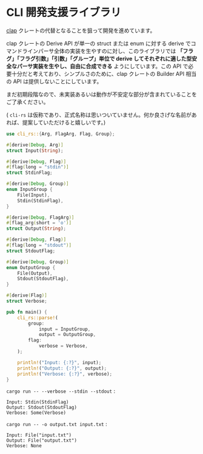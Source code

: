 # CLI 開発支援ライブラリ

[clap](https://crates.io/crates/clap) クレートの代替となることを狙って開発を進めています。

clap クレートの Derive API が単一の struct または enum に対する derive でコマンドラインパーサ全体の実装を生やすのに対し、このライブラリでは **「フラグ」「フラグ引数」「引数」「グループ」単位で derive してそれぞれに適した型安全なパーサ実装を生やし、自由に合成できる** ようにしています。この API で必要十分だと考えており、シンプルさのために、clap クレートの Builder API 相当の API は提供しないことにしています。

まだ初期段階なので、未実装あるいは動作が不安定な部分が含まれていることをご了承ください。

( ``cli-rs`` は仮称であり、正式名称は思いついていません。何か良さげな名前があれば、提案していただけると嬉しいです。)

```rust
use cli_rs::{Arg, FlagArg, Flag, Group};

#[derive(Debug, Arg)]
struct Input(String);

#[derive(Debug, Flag)]
#[flag(long = "stdin")]
struct StdinFlag;

#[derive(Debug, Group)]
enum InputGroup {
    File(Input),
    Stdin(StdinFlag),
}

#[derive(Debug, FlagArg)]
#[flag_arg(short = 'o')]
struct Output(String);

#[derive(Debug, Flag)]
#[flag(long = "stdout")]
struct StdoutFlag;

#[derive(Debug, Group)]
enum OutputGroup {
    File(Output),
    Stdout(StdoutFlag),
}

#[derive(Flag)]
struct Verbose;

pub fn main() {
    cli_rs::parse!(
        group:
            input = InputGroup,
            output = OutputGroup,
        flag:
            verbose = Verbose,
    );

    println!("Input: {:?}", input);
    println!("Output: {:?}", output);
    println!("Verbose: {:?}", verbose);
}
```

`cargo run -- --verbose --stdin --stdout` :

```
Input: Stdin(StdinFlag)
Output: Stdout(StdoutFlag)
Verbose: Some(Verbose)
```

`cargo run -- -o output.txt input.txt` :

```
Input: File("input.txt")
Output: File("output.txt")
Verbose: None
```
